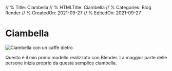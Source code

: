 // % Title: Ciambella
// % HTMLTitle: Ciambella
// % Categories: Blog Render
// % CreatedOn: 2021-09-27
// % EditedOn: 2021-09-27

# Ciambella

![Ciambella con un caffè dietro]([staticoso:Site:RelativeRoot]Assets/Render/Donut_final.png)

Questo é il mio primo modello realizzato con Blender. La maggior parte delle persone inizia proprio da questa semplice ciambella.
